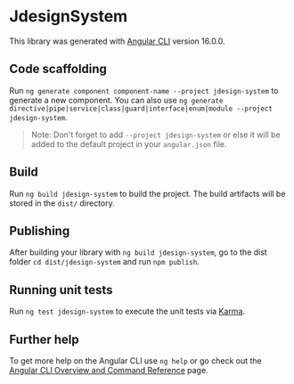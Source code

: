 # JdesignSystem

This library was generated with [Angular CLI](https://github.com/angular/angular-cli) version 16.0.0.

## Code scaffolding

Run `ng generate component component-name --project jdesign-system` to generate a new component. You can also use `ng generate directive|pipe|service|class|guard|interface|enum|module --project jdesign-system`.
> Note: Don't forget to add `--project jdesign-system` or else it will be added to the default project in your `angular.json` file. 

## Build

Run `ng build jdesign-system` to build the project. The build artifacts will be stored in the `dist/` directory.

## Publishing

After building your library with `ng build jdesign-system`, go to the dist folder `cd dist/jdesign-system` and run `npm publish`.

## Running unit tests

Run `ng test jdesign-system` to execute the unit tests via [Karma](https://karma-runner.github.io).

## Further help

To get more help on the Angular CLI use `ng help` or go check out the [Angular CLI Overview and Command Reference](https://angular.io/cli) page.
